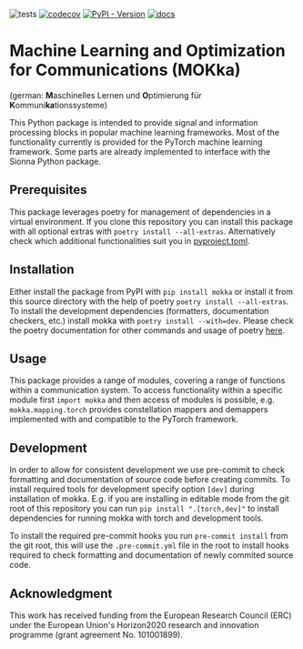 ![tests](https://github.com/kit-cel/mokka/actions/workflows/python-package.yml/badge.svg) [![codecov](https://codecov.io/gh/kit-cel/mokka/graph/badge.svg?token=GXXZDNJ9W8)](https://codecov.io/gh/kit-cel/mokka) [![PyPI - Version](https://img.shields.io/pypi/v/mokka)](https://pypi.org/project/mokka) [![docs](https://img.shields.io/badge/docs-available-green)](https://kit-cel.github.io/mokka/#)

# Machine Learning and Optimization for Communications (MOKka) 
(german: **M**aschinelles Lernen und **O**ptimierung für **K**ommuni**ka**tionssysteme)

This Python package is intended to provide signal and information processing blocks in popular machine learning frameworks.
Most of the functionality currently is provided for the PyTorch machine learning framework. Some parts are already implemented to interface with the Sionna Python package.

## Prerequisites

This package leverages poetry for management of dependencies in a virtual environment. If you clone this repository you can install this package with all
optional extras with `poetry install --all-extras`. Alternatively check which additional functionalities suit you in [pyproject.toml](./pyproject.toml).

## Installation

Either install the package from PyPI with `pip install mokka` or install it from this source directory with the help of poetry `poetry install --all-extras`.
To install the development dependencies (formatters, documentation checkers, etc.) install mokka with `poetry install --with=dev`.
Please check the poetry documentation for other commands and usage of poetry [here](https://python-poetry.org/docs/).

## Usage

This package provides a range of modules, covering a range of functions within a communication system.
To access functionality within a specific module first `import mokka` and then access of modules is possible, e.g. `mokka.mapping.torch` provides
constellation mappers and demappers implemented with and compatible to the PyTorch framework.

## Development

In order to allow for consistent development we use pre-commit to check formatting and documentation of source code before creating commits. To install required tools for development specify option `[dev]` during installation of mokka. E.g. if you are installing in editable mode from the git root of this repository you can run `pip install ".[torch,dev]"` to install dependencies for running mokka with torch and development tools.

To install the required pre-commit hooks you run `pre-commit install` from the git root, this will use the `.pre-commit.yml` file in the root to install hooks required to check formatting and documentation of newly commited source code.

## Acknowledgment
This  work  has  received  funding  from  the  European  Research Council (ERC) under the European Union's Horizon2020 research and innovation programme (grant agreement No. 101001899).
